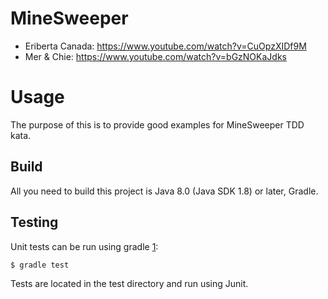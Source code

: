 # MineSweeper

* Eriberta Canada: https://www.youtube.com/watch?v=CuOpzXIDf9M
* Mer & Chie: https://www.youtube.com/watch?v=bGzNOKaJdks

# Usage

The purpose of this is to provide good examples for MineSweeper TDD kata.

Build
-----

All you need to build this project is Java 8.0 (Java SDK 1.8) or later, Gradle.

Testing
-------

Unit tests can be run using gradle [1]:

    $ gradle test

[1]: http://gradle.org/

Tests are located in the test directory and run using Junit.
